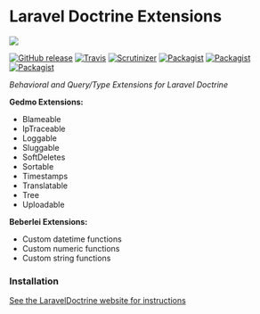 # Laravel Doctrine Extensions

<img src="https://cloud.githubusercontent.com/assets/7728097/9831692/31ac60f2-5961-11e5-9c17-21e0f741617e.jpg"/>

[![GitHub release](https://img.shields.io/github/release/laravel-doctrine/extensions.svg?style=flat)](https://packagist.org/packages/laravel-doctrine/extensions)
[![Travis](https://img.shields.io/travis/laravel-doctrine/extensions.svg?style=flat)](https://travis-ci.org/laravel-doctrine/extensions)
[![Scrutinizer](https://img.shields.io/scrutinizer/g/laravel-doctrine/extensions.svg?style=flat)](https://github.com/laravel-doctrine/extensions)
[![Packagist](https://img.shields.io/packagist/dd/laravel-doctrine/extensions.svg?style=flat)](https://packagist.org/packages/laravel-doctrine/extensions)
[![Packagist](https://img.shields.io/packagist/dm/laravel-doctrine/extensions.svg?style=flat)](https://packagist.org/packages/laravel-doctrine/extensions)
[![Packagist](https://img.shields.io/packagist/dt/laravel-doctrine/extensions.svg?style=flat)](https://packagist.org/packages/laravel-doctrine/extensions)

*Behavioral and Query/Type Extensions for Laravel Doctrine*

**Gedmo Extensions:**
* Blameable
* IpTraceable
* Loggable
* Sluggable
* SoftDeletes
* Sortable
* Timestamps
* Translatable
* Tree
* Uploadable

**Beberlei Extensions:**
* Custom datetime functions
* Custom numeric functions
* Custom string functions

### Installation

[See the LaravelDoctrine website for instructions](http://www.laraveldoctrine.org/docs/1.0/extensions/installation)


